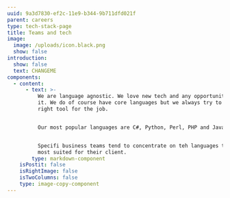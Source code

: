 ```yaml
---
uuid: 9a3d7830-ef2c-11e9-b344-9b711dfd021f
parent: careers
type: tech-stack-page
title: Teams and tech
image:
  image: /uploads/icon.black.png
  show: false
introduction:
  show: false
  text: CHANGEME
components:
  - content:
      - text: >-
          We are language agnostic. We love new tech and any opportunity to use
          it. We do of course have core languages but we always try to use the
          right tool for the job. 


          Our most popular languages are C#, Python, Perl, PHP and JavaScript.


          Specifi business teams tend to concentrate on teh languages that are
          most suited for their client.
        type: markdown-component
    isPostit: false
    isRightImage: false
    isTwoColumns: false
    type: image-copy-component
---
```


